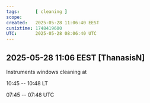 ```yaml
---
tags:      [ cleaning ]
scope:     
created:   2025-05-28 11:06:40 EEST
cunixtime: 1748419600
UTC:       2025-05-28 08:06:40 UTC
---
```


## 2025-05-28 11:06 EEST [ThanasisN]

Instruments windows cleaning at 

10:45 -- 10:48 LT

07:45 -- 07:48 UTC

